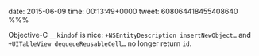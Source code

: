 date: 2015-06-09
time: 00:13:49+0000
tweet: 608064418455408640
%%%

Objective-C `__kindof` is nice: `+NSEntityDescription insertNewObject…` and `+UITableView dequeueReusableCell…` no longer return `id`.
